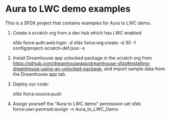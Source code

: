 # Aura to LWC demo examples

This is a SFDX project that contains examples for Aura to LWC demo. 

1. Create a scratch org from a dev hub which has LWC enabled

	sfdx force:auth:web:login -d
	sfdx force:org:create -d 30 -f config/project-scratch-def.json -s

2. Install Dreamhouse app unlocked package in the scratch org from https://github.com/dreamhouseapp/dreamhouse-sfdx#installing-dreamhouse-using-an-unlocked-package, and import sample data from the Dreamhouse app tab.

2. Deploy our code:

	sfdx force:source:push

2. Assign yourself the "Aura to LWC demo" permission set
	sfdx force:user:permset:assign -n Aura_to_LWC_Demo


